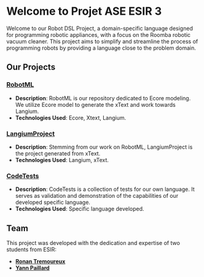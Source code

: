 # Welcome to Projet ASE ESIR 3

Welcome to our Robot DSL Project, a domain-specific language designed for programming robotic appliances, with a focus on the Roomba robotic vacuum cleaner. This project aims to simplify and streamline the process of programming robots by providing a language close to the problem domain.

## Our Projects

### [RobotML](link_to_repo)
- **Description**: RobotML is our repository dedicated to Ecore modeling. We utilize Ecore model to generate the xText and work towards Langium.
- **Technologies Used**: Ecore, Xtext, Langium. 

### [LangiumProject](link_to_repo)
- **Description**: Stemming from our work on RobotML, LangiumProject is the project generated from xText.
- **Technologies Used**: Langium, xText.

### [CodeTests](link_to_repo)
- **Description**: CodeTests is a collection of tests for our own language. It serves as validation and demonstration of the capabilities of our developed specific language.
- **Technologies Used**: Specific language developed.


## Team

This project was developed with the dedication and expertise of two students from ESIR:

- **[Ronan Tremoureux](https://github.com/lumi-git)**
- **[Yann Paillard](https://github.com/Payll)**